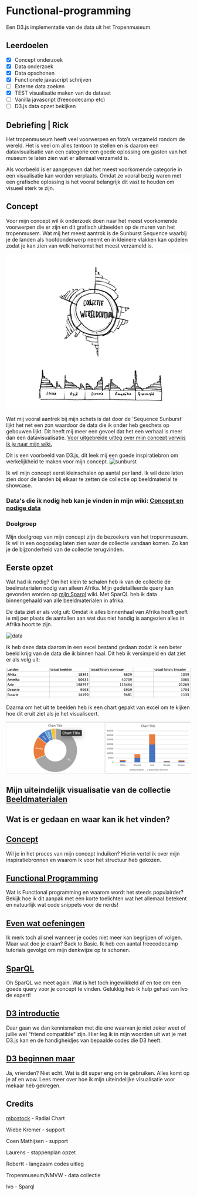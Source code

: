 # Functional-programming
 Een D3.js implementatie van de data uit het Tropenmuseum. 

 ## Leerdoelen
- [x] Concept onderzoek
- [x] Data onderzoek
- [x] Data opschonen
- [x] Functionele javascript schrijven
- [ ] Externe data zoeken
- [x] TEST visualisatie maken van de dataset
- [ ] Vanilla javascript (freecodecamp etc)
- [ ] D3.js data opzet bekijken

 ## Debriefing | Rick

Het tropenmuseum heeft veel voorwerpen en foto’s verzameld rondom de wereld. Het is veel om alles tentoon te stellen en is daarom een datavisualisatie van een categorie een goede oplossing om gasten van het museum te laten zien wat er allemaal verzameld is. 

Als voorbeeld is er aangegeven dat het meest voorkomende categorie in een visualisatie kan worden verplaats. Omdat ze vooral bezig waren met een grafische oplossing is het vooral belangrijk dit vast te houden om visueel sterk te zijn. 

## Concept 

Voor mijn concept wil ik onderzoek doen naar het meest voorkomende voorwerpen die er zijn en dit grafisch uitbeelden op de muren van het tropenmusem. 
Wat mij het meest aantrok is de Sunburst Sequence waarbij je de landen als hoofdonderwerp neemt en in kleinere vlakken kan opdelen zodat je kan zien van welk herkomst het meest verzameld is.

![sketch-sequence](https://github.com/joanpadolina/functional-programming/blob/master/wiki%20assets/sketch_sequence.png)

Wat mij vooral aantrek bij mijn schets is dat door de 'Sequence Sunburst' lijkt het net een zon waardoor de data die ik onder heb geschets op gebouwen lijkt. Dit heeft mij meer een gevoel dat het een verhaal is meer dan een datavisualisatie. 
[Voor uitgebreide uitleg over mijn concept verwijs ik je naar mijn wiki.](https://github.com/joanpadolina/functional-programming/wiki/Concept--Datavisualisation)

Dit is een voorbeeld van D3.js, dit leek mij een goede inspiratiebron om werkelijkheid te maken voor mijn concept. 
![sunburst](https://github.com/joanpadolina/functional-programming/blob/master/wiki%20assets/sunburst.gif)

Ik wil mijn concept eerst kleinschalen op aantal per land. Ik wil deze laten zien door de landen bij elkaar te zetten de collectie op beeldmaterial te showcase. 

### Data's die ik nodig heb kan je vinden in mijn wiki: [Concept en nodige data](https://github.com/joanpadolina/functional-programming/wiki/Concept--Datavisualisation)

### Doelgroep
Mijn doelgroep van mijn concept zijn de bezoekers van het tropenmuseum. Ik wil in een oogopslag laten zien waar de collectie vandaan komen. Zo kan je de bijzonderheid van de collectie terugvinden. 

## Eerste opzet
Wat had ik nodig?
Om het klein te schalen heb ik van de collectie de beelmaterialen nodig van alleen Afrika. Mijn gedetailleerde query kan gevonden worden op [mijn Sparql](https://github.com/joanpadolina/functional-programming/wiki/SparQl) wiki.
Met SparQL heb ik data binnengehaald van alle beeldmaterialen in afrika. 

De data ziet er als volg uit:
Omdat ik alles binnenhaal van Afrika heeft geeft ie mij per plaats de aantallen aan wat dus niet handig is aangezien alles in Afrika hoort te zijn.

![data](https://github.com/joanpadolina/functional-programming/blob/master/wiki%20assets/datacsv.gif)

Ik heb deze data daarom in een excel bestand gedaan zodat ik een beter beeld krijg van de data die ik binnen haal. Dit heb ik versimpeld en dat ziet er als volg uit:

![excel](https://github.com/joanpadolina/functional-programming/blob/master/wiki%20assets/excel.png)

Daarna om het uit te beelden heb ik een chart gepakt van excel om te kijken hoe dit eruit ziet als je het visualiseert.

![chart excel](https://github.com/joanpadolina/functional-programming/blob/master/wiki%20assets/excel_chart.png)


## Mijn uiteindelijk visualisatie van de collectie [Beeldmaterialen](https://joanpadolina.github.io/functional-programming/)

## Wat is er gedaan en waar kan ik het vinden?

## [Concept](https://github.com/joanpadolina/functional-programming/wiki/Concept--Datavisualisation)
Wil je in het proces van mijn concept induiken? Hierin vertel ik over mijn inspiratiebronnen en waarom ik voor het structuur heb gekozen.

## [Functional Programming](https://github.com/joanpadolina/functional-programming/wiki/Functional-Programming)
Wat is Functional programming en waarom wordt het steeds populairder? Bekijk hoe ik dit aanpak met een korte toelichten wat het allemaal betekent en natuurlijk wat code snippets voor de nerds!

## [Even wat oefeningen](https://github.com/joanpadolina/functional-programming/wiki/Free-Code-Camp)
Ik merk toch al snel wanneer je codes niet meer kan begrijpen of volgen. Maar wat doe je eraan? Back to Basic. Ik heb een aantal freecodecamp tutorials gevolgd om mijn denkwijze op te schonen. 

## [SparQL](https://github.com/joanpadolina/functional-programming/wiki/SparQl)
Oh SparQL we meet again. Wat is het toch ingewikkeld af en toe om een goede query voor je concept te vinden. Gelukkig heb ik hulp gehad van Ivo de expert!

## [D3 introductie](https://github.com/joanpadolina/functional-programming/wiki/D3-introductie)
Daar gaan we dan kennismaken met die ene waarvan je niet zeker weet of jullie wel "friend compatible" zijn. Hier leg ik in mijn woorden uit wat je met D3.js kan en de handigheidjes van bepaalde codes die D3 heeft.

## [D3 beginnen maar](https://github.com/joanpadolina/functional-programming/wiki/D3-Bob-de-Bouwer)
Ja, vrienden? Niet echt. Wat is dit super eng om te gebruiken. Alles komt op je af en wow. Lees meer over hoe ik mijn uiteindelijke visualisatie voor mekaar heb gekregen.


## Credits

[mbostock](https://gist.github.com/mbostock/6fead6d1378d6df5ae77bb6a719afcb2) - Radial Chart

Wiebe Kremer - support

Coen Mathijsen - support

Laurens - stappenplan opzet

Robertt - langzaam codes uitleg

Tropenmuseum/NMVW - data collectie

Ivo - Sparql

